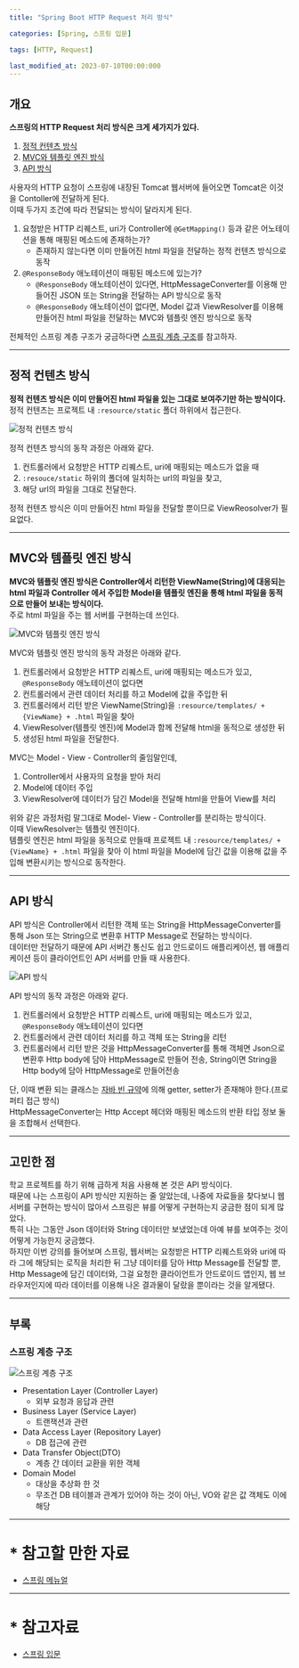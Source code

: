 ```yaml
---
title: "Spring Boot HTTP Request 처리 방식"

categories: [Spring, 스프링 입문]

tags: [HTTP, Request]

last_modified_at: 2023-07-10T00:00:000
---
```


## 개요

**스프링의 HTTP Request 처리 방식은 크게 세가지가 있다.**

1. [정적 컨텐츠 방식](#정적-컨텐츠-방식)
2. [MVC와 템플릿 엔진 방식](#mvc와-템플릿-엔진-방식)
3. [API 방식](#api-방식)

사용자의 HTTP 요청이 스프링에 내장된 Tomcat 웹서버에 들어오면 Tomcat은 이것을 Contoller에 전달하게 된다.  
이때 두가지 조건에 따라 전달되는 방식이 달라지게 된다.

1. 요청받은 HTTP 리퀘스트, uri가 Controller에 `@GetMapping()` 등과 같은 어노테이션을 통해 매핑된 메소드에 존재하는가?
    - 존재하지 않는다면 이미 만들어진 html 파일을 전달하는 정적 컨텐츠 방식으로 동작
2. `@ResponseBody` 애노테이션이 매핑된 메소드에 있는가?
    - `@ResponseBody` 애노테이션이 있다면, HttpMessageConverter를 이용해 만들어진 JSON 또는 String을 전달하는 API 방식으로 동작  
    - `@ResponseBody` 애노테이션이 없다면, Model 값과 ViewResolver를 이용해 만들어진 html 파일을 전달하는 MVC와 템플릿 엔진 방식으로 동작

전체적인 스프링 계층 구조가 궁금하다면 [스프링 계층 구조](#스프링-계층-구조)를 참고하자.

-------

## 정적 컨텐츠 방식

**정적 컨텐츠 방식은 이미 만들어진 html 파일을 있는 그대로 보여주기만 하는 방식이다.**  
정적 컨텐츠는 프로젝트 내 `:resource/static` 폴더 하위에서 접근한다.

![정적 컨텐츠 방식](/assets/img/spring/intro/hello-static.png)

정적 컨텐츠 방식의 동작 과정은 아래와 같다.

1. 컨트롤러에서 요청받은 HTTP 리퀘스트, uri에 매핑되는 메소드가 없을 때
2. `:resouce/static` 하위의 폴더에 일치하는 url의 파일을 찾고,
3. 해당 url의 파일을 그대로 전달한다.

정적 컨텐츠 방식은 이미 만들어진 html 파일을 전달할 뿐이므로 ViewReosolver가 필요없다.

-------

## MVC와 템플릿 엔진 방식

**MVC와 템플릿 엔진 방식은 Controller에서 리턴한 ViewName(String)에 대응되는 html 파일과 Controller 에서 주입한 Model을 템플릿 엔진을 통해 html 파일을 동적으로 만들어 보내는 방식이다.**  
주로 html 파일을 주는 웹 서버를 구현하는데 쓰인다.

![MVC와 템플릿 엔진 방식](/assets/img/spring/intro/hello-mvc.png)

MVC와 템플릿 엔진 방식의 동작 과정은 아래와 같다.

1. 컨트롤러에서 요청받은 HTTP 리퀘스트, uri에 매핑되는 메소드가 있고, `@ResponseBody` 애노테이션이 없다면
2. 컨트롤러에서 관련 데이터 처리를 하고 Model에 값을 주입한 뒤
3. 컨트롤러에서 리턴 받은 ViewName(String)을 `:resource/templates/ + {ViewName} + .html` 파일을 찾아
4. ViewResolver(템플릿 엔진)에 Model과 함께 전달해 html을 동적으로 생성한 뒤
5. 생성된 html 파일을 전달한다.

MVC는 Model - View - Controller의 줄임말인데,

1. Controller에서 사용자의 요청을 받아 처리
2. Model에 데이터 주입
3. ViewResolver에 데이터가 담긴 Model을 전달해 html을 만들어 View를 처리

위와 같은 과정처럼 말그대로 Model- View - Controller를 분리하는 방식이다.  
이때 ViewResolver는 템플릿 엔진이다.  
템플릿 엔진은 html 파일을 동적으로 만들때 프로젝트 내 `:resource/templates/ + {ViewName} + .html` 파일을 찾아 이 html 파일을 Model에 담긴 값을 이용해 값을 주입해 변환시키는 방식으로 동작한다.

-------

## API 방식

API 방식은 Controller에서 리턴한 객체 또는 String을 HttpMessageConverter를 통해 Json 또는 String으로 변환후 HTTP Message로 전달하는 방식이다.  
데이터만 전달하기 때문에 API 서버간 통신도 쉽고 안드로이드 애플리케이션, 웹 애플리케이션 등이 클라이언트인 API 서버를 만들 때 사용한다.  

![API 방식](/assets/img/spring/intro/hello-api.png)

API 방식의 동작 과정은 아래와 같다.

1. 컨트롤러에서 요청받은 HTTP 리퀘스트, uri에 매핑되는 메소드가 있고, `@ResponseBody` 애노테이션이 있다면
2. 컨트롤러에서 관련 데이터 처리를 하고 객체 또는 String을 리턴
3. 컨트롤러에서 리턴 받은 것을 HttpMessageConverter를 통해 객체면 Json으로 변환후 Http body에 담아 HttpMessage로 만들어 전송, String이면 String을 Http body에 담아 HttpMessage로 만들어전송

단, 이때 변환 되는 클래스는 [자바 빈 규약](https://ko.wikipedia.org/wiki/자바빈즈)에 의해 getter, setter가 존재해야 한다.(프로퍼티 접근 방식)  
HttpMessageConverter는 Http Accept 헤더와 매핑된 메소드의 반환 타입 정보 둘을 조합해서 선택한다.

-------

## 고민한 점

학교 프로젝트를 하기 위해 급하게 처음 사용해 본 것은 API 방식이다.  
때문에 나는 스프링이 API 방식만 지원하는 줄 알았는데, 나중에 자료들을 찾다보니 웹서버를 구현하는 방식이 많아서 스프링은 뷰를 어떻게 구현하는지 궁금한 점이 되게 많았다.  
특히 나는 그동안 Json 데이터와 String 데이터만 보냈었는데 아예 뷰를 보여주는 것이 어떻게 가능한지 궁금했다.  
하지만 이번 강의를 들어보며 스프링, 웹서버는 요청받은 HTTP 리퀘스트와와 uri에 따라 그에 해당되는 로직을 처리한 뒤 그냥 데이터를 담아 Http Message를 전달할 뿐, Http Message에 담긴 데이터와, 그걸 요청한 클라이언트가 안드로이드 앱인지, 웹 브라우저인지에 따라 데이터를 이용해 나온 결과물이 달랐을 뿐이라는 것을 알게됐다.

-------

## 부록
### 스프링 계층 구조

![스프링 계층 구조](/assets/img/spring/intro/layer.png)

 - Presentation Layer (Controller Layer)
    - 외부 요청과 응답과 관련
 - Business Layer (Service Layer)
    - 트랜잭션과 관련
 - Data Access Layer (Repository Layer)
    - DB 접근에 관련
 - Data Transfer Object(DTO)
    - 계층 간 데이터 교환을 위한 객체
 - Domain Model
    - 대상을 추상화 한 것
    - 무조건 DB 테이블과 관계가 있어야 하는 것이 아닌, VO와 같은 값 객체도 이에 해당

-------

# * 참고할 만한 자료

 * [스프링 메뉴얼](https://spring.io/projects/spring-boot#learn)

-------

# * 참고자료

 * [스프링 입문](https://www.inflearn.com/course/스프링-입문-스프링부트/)
